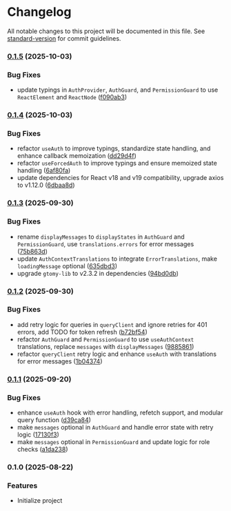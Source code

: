# Changelog

All notable changes to this project will be documented in this file. See [standard-version](https://github.com/conventional-changelog/standard-version) for commit guidelines.

### [0.1.5](https://github.com/AuthApex/authapex-react/compare/v0.1.4...v0.1.5) (2025-10-03)


### Bug Fixes

* update typings in `AuthProvider`, `AuthGuard`, and `PermissionGuard` to use `ReactElement` and `ReactNode` ([f090ab3](https://github.com/AuthApex/authapex-react/commit/f090ab39f355581b1ba3a40afa3d3aec33304050))

### [0.1.4](https://github.com/AuthApex/authapex-react/compare/v0.1.3...v0.1.4) (2025-10-03)


### Bug Fixes

* refactor `useAuth` to improve typings, standardize state handling, and enhance callback memoization ([dd29d4f](https://github.com/AuthApex/authapex-react/commit/dd29d4fe4db480c4931d2dc00e3bc6ed67b3e1fe))
* refactor `useForcedAuth` to improve typings and ensure memoized state handling ([6af80fa](https://github.com/AuthApex/authapex-react/commit/6af80fae95b7ca1da3bc2803f01e0896bf091b1c))
* update dependencies for React v18 and v19 compatibility, upgrade axios to v1.12.0 ([6dbaa8d](https://github.com/AuthApex/authapex-react/commit/6dbaa8d5ed636b786b33bb63cc9f0b2ae34c3647))

### [0.1.3](https://github.com/AuthApex/authapex-react/compare/v0.1.2...v0.1.3) (2025-09-30)


### Bug Fixes

* rename `displayMessages` to `displayStates` in `AuthGuard` and `PermissionGuard`, use `translations.errors` for error messages ([75b863d](https://github.com/AuthApex/authapex-react/commit/75b863d246edb368d0bf1f98c492570cc1ed2158))
* update `AuthContextTranslations` to integrate `ErrorTranslations`, make `loadingMessage` optional ([635dbd3](https://github.com/AuthApex/authapex-react/commit/635dbd3403878aaa559bc52345fd0853eaf8fc52))
* upgrade `gtomy-lib` to v2.3.2 in dependencies ([94bd0db](https://github.com/AuthApex/authapex-react/commit/94bd0dbb29b341a6f6107afbfdc92e929d73e565))

### [0.1.2](https://github.com/AuthApex/authapex-react/compare/v0.1.1...v0.1.2) (2025-09-30)


### Bug Fixes

* add retry logic for queries in `queryClient` and ignore retries for 401 errors, add TODO for token refresh ([b72bf54](https://github.com/AuthApex/authapex-react/commit/b72bf547559aba35e61f07c624a3337dea658504))
* refactor `AuthGuard` and `PermissionGuard` to use `useAuthContext` translations, replace `messages` with `displayMessages` ([9885861](https://github.com/AuthApex/authapex-react/commit/9885861c9cd28f4bc99eb6fa2943807c635deb36))
* refactor `queryClient` retry logic and enhance `useAuth` with translations for error messages ([1b04374](https://github.com/AuthApex/authapex-react/commit/1b04374f6bdb6d797564729aa2807636d44e1b21))

### [0.1.1](https://github.com/AuthApex/authapex-react/compare/v0.1.0...v0.1.1) (2025-09-20)


### Bug Fixes

* enhance `useAuth` hook with error handling, refetch support, and modular query function ([d39ca84](https://github.com/AuthApex/authapex-react/commit/d39ca84c66c1d5fca97bbd4ea86cbb2ec3d09e85))
* make `messages` optional in `AuthGuard` and handle error state with retry logic ([17130f3](https://github.com/AuthApex/authapex-react/commit/17130f3d8cab4bc531af1fc54545bc26df931f45))
* make `messages` optional in `PermissionGuard` and update logic for role checks ([a1da238](https://github.com/AuthApex/authapex-react/commit/a1da238500940b34bed23796ce211f99bc9ba1d2))

### 0.1.0 (2025-08-22)

### Features
* Initialize project
